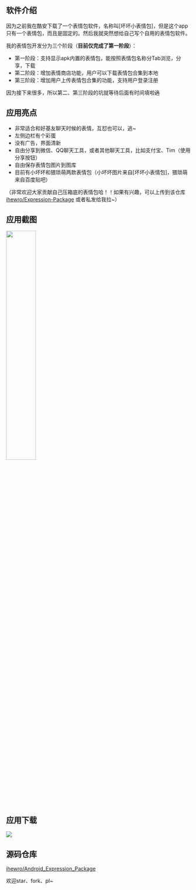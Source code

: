 ## 软件介绍

因为之前我在酷安下载了一个表情包软件，名称叫[坏坏小表情包]，但是这个app只有一个表情包，而且是固定的。然后我就突然想给自己写个自用的表情包软件。

我的表情包开发分为三个阶段（**目前仅完成了第一阶段**）：

* 第一阶段：支持显示apk内置的表情包，能按照表情包名称分Tab浏览，分享，下载
* 第二阶段：增加表情商店功能，用户可以下载表情包合集到本地
* 第三阶段：增加用户上传表情包合集的功能，支持用户登录注册

因为接下来很多，所以第二、第三阶段的坑就等待后面有时间填啦~~逃~~

## 应用亮点

* 非常适合和好基友聊天时候的表情，互怼也可以，逃~
* 左侧边栏有个彩蛋 
* 没有广告，界面清新
* 自由分享到微信、QQ聊天工具，或者其他聊天工具，比如支付宝、Tim（使用分享按钮）
* 自由保存表情包图片到图库
* 目前有小坏坏和猥琐萌两款表情包（小坏坏图片来自[坏坏小表情包]，猥琐萌来自百度贴吧）

（非常欢迎大家贡献自己压箱底的表情包哈！！如果有兴趣，可以上传到该仓库 [ihewro/Expression-Package](https://github.com/ihewro/Expression-Package) 或者私发给我拉~）


## 应用截图

<img style="width:40%" src="https://www.ihewro.com/usr/uploads/2018/04/931349469.png" style="border:none">



## 应用下载

<a href="https://www.pgyer.com/emojibaby"><img src="https://www.pgyer.com/app/qrcode/emojibaby" nogallery>
</a>



## 源码仓库

[ihewro/Android_Expression_Package](https://github.com/ihewro/Android_Expression_Package)

欢迎star、fork、pl~


